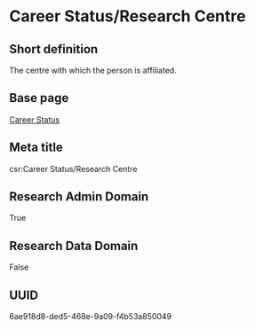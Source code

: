 # Career Status/Research Centre
## Short definition
The centre with which the person is affiliated.
## Base page
[Career Status](https://github.com/EuroCRIS/CASRAI-Dictionairies/blob/main/Objects/Career%20Status.md)
## Meta title
csr:Career Status/Research Centre
## Research Admin Domain
True
## Research Data Domain
False
## UUID
6ae918d8-ded5-468e-9a09-f4b53a850049
